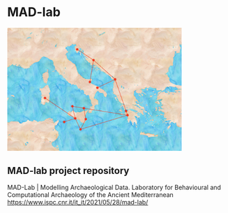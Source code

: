 # MAD-lab
[<img src="https://github.com/lrncrd/MAD-lab/blob/main/img/madlab.jpg" width="400"/>](image.png)
## MAD-lab project repository
MAD-Lab | Modelling Archaeological Data. Laboratory for Behavioural and Computational Archaeology of the Ancient Mediterranean
https://www.ispc.cnr.it/it_it/2021/05/28/mad-lab/
